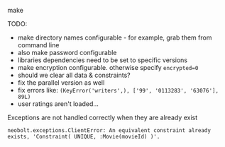 make

TODO: 
 - make directory names configurable - for example, grab them from command line
 - also make password configurable
 - libraries dependencies need to be set to specific versions
 - make encryption configurable. otherwise specify `encrypted=0`
 - should we clear all data & constraints?
 - fix the parallel version as well
 - fix errors like: `(KeyError('writers',), ['99', '0113283', '63076'], 89L)`
 - user ratings aren't loaded...

Exceptions are not handled correctly when they are already exist

```
neobolt.exceptions.ClientError: An equivalent constraint already exists, 'Constraint( UNIQUE, :Movie(movieId) )'.
```

